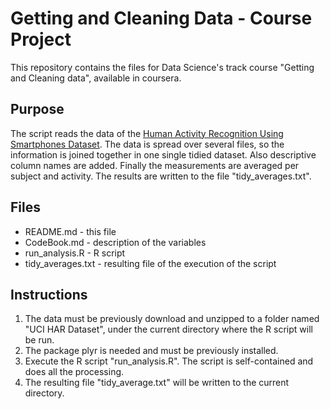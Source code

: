 # Getting and Cleaning Data - Course Project

This repository contains the files for Data Science's track course "Getting and Cleaning data", available in coursera.

## Purpose
The script reads the data of the [Human Activity Recognition Using Smartphones Dataset](http://archive.ics.uci.edu/ml/datasets/Human+Activity+Recognition+Using+Smartphones).
The data is spread over several files, so the information is joined together in one single tidied dataset.
Also descriptive column names are added.
Finally the measurements are averaged per subject and activity.
The results are written to the file "tidy_averages.txt".

## Files
- README.md         - this file
- CodeBook.md       - description of the variables
- run_analysis.R    - R script
- tidy_averages.txt - resulting file of the execution of the script

## Instructions
1. The data must be previously download and unzipped to a folder named "UCI HAR Dataset", under the current directory where the R script will be run.
2. The package plyr is needed and must be previously installed.
3. Execute the R script "run_analysis.R". The script is self-contained and does all the processing.
4. The resulting file "tidy_average.txt" will be written to the current directory.
